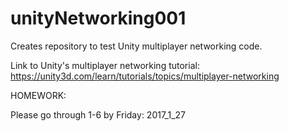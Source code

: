 # unityNetworking001

Creates repository to test Unity multiplayer networking code.

Link to Unity's multiplayer networking tutorial:
https://unity3d.com/learn/tutorials/topics/multiplayer-networking

HOMEWORK:

Please go through 1-6 by Friday: 2017_1_27
